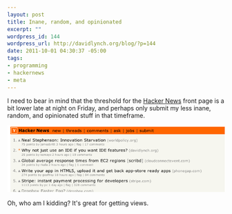 ```yaml
--- 
layout: post
title: Inane, random, and opinionated
excerpt: ""
wordpress_id: 144
wordpress_url: http://davidlynch.org/blog/?p=144
date: 2011-10-01 04:30:37 -05:00
tags: 
- programming
- hackernews
- meta
---
```

I need to bear in mind that the threshold for the [Hacker News](http://news.ycombinator.com/) front page is a bit lower late at night on Friday, and perhaps only submit my less inane, random, and opinionated stuff in that timeframe.

<img src="/blog/images/2011/09/Screen-Shot-2011-10-01-at-4.17.42-AM.png">

Oh, who am I kidding? It's great for getting views.
